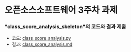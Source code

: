 # 오픈소스소프트웨어  3주차 과제

### "class_score_analysis_skeleton"의 코드와 결과 제출
  * 코드: [class_score_analysis.py](./python02_lab/class_score_analysis.py)
  * 결과: [class_score_analysis.md](./python02_lab/class_score_analysis.md)
